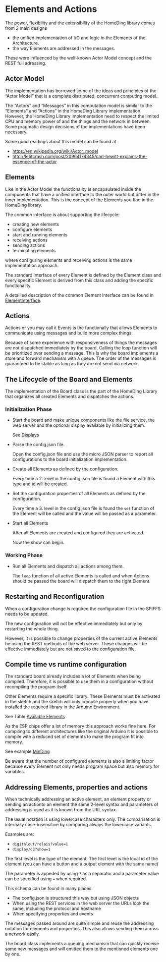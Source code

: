 # Elements and Actions

The power, flexibility and the extensibility of the HomeDing library comes from 2 main designs

* the unified implementation of I/O and logic in the Elements of the Architecture.
* the way Elements are addressed in the messages.

These were influenced by the well-known Actor Model concept and the REST full adressing.

## Actor Model

The implementation has borrowed some of the ideas and principles of the “Actor Model” that is a complete distributed, concurrent computing model..

The “Actors” and “Messages” in this computation model is similar to the “Elements” and “Actions” in the HomeDing Library implementation. However, the HomeDing Library implementation need to respect the limited CPU and memory power of and the things and the network in between. Some pragmatic design decisions of the implementations have been necessary.

Some good readings about this model can be found at

* https://en.wikipedia.org/wiki/Actor_model
* http://letitcrash.com/post/20964174345/carl-hewitt-explains-the-essence-of-the-actor

## Elements

Like in the Actor Model the functionality is encapsulated inside the components that have a unified interface to the outer world but differ in the 
inner implementation. This is the concept of the Elements you find in the HomeDIng library.

The common interface is about supporting the lifecycle:

* creating new elements
* configure elements
* start and running elements
* receiving actions
* sending actions
* terminating elements

where configuring elements and receiving actions is the same implementation approach.

The standard interface of every Element is defined by the Element class and every specific Element is derived from this class and adding the specific functionality.

A detailled description of the common Element Interface can be found in [ElementInterface](ElementInterface).

## Actions

Actions or you may call it Events is the functionally that allows Elements to communicate using messages and build more complex things.

Because of some experience with responsiveness of things the messages are not dispatched immediately by the board.
Calling the loop function will be prioritized over sending a message.
This is why the board implements a store and forward mechanism with a queue.
The order of the messages is guaranteed to be stable as long as they are not send via network.

## The Lifecycle of the Board and Elements

The implementation of the Board class is the part of the HomeDing Library that organizes all created Elements and dispatches the actions.

### Initialization Phase

* Start the board and make unique components like the file service, the web server
  and the optional display available by initializing them.

  See [Displays](Displays)

* Parse the config.json file.

  Open the config.json file and use the micro JSON parser to report all configurations to the board initialization implementation.

* Create all Elements as defined by the configuration.

  Every time a 2. level in the config.json file is found a Element with this type and id will be created.

* Set the configuration properties of all Elements as defined by the configuration.

  Every time a 3. level in the config.json file is found the ```set``` function of the Element will be called and the value will be passed as a parameter.

* Start all Elements

  After all Elements are created and configured they are activated.
  
  Now the show can begin.

### Working Phase

* Run all Elements and dispatch all actions among them.

  The ```loop``` function of all active Elements is called and when Actions should be passed the board will dispatch them to the right Element.

## Restarting and Reconfiguration

When a configuration change is required the configuration file in the SPIFFS needs to be updated.

The new configuration will not be effective immediately but only by restarting the whole thing.

However, it is possible to change properties of the current active Elements be using the REST methods of the web server. These changes will be effective immediately but are not saved to the configuration file.

## Compile time vs runtime configuration

The standard board already includes a lot of Elements when being compiled. Therefore, it is possible to use them in a configuration without recompiling the program itself.

Other Elements require a specific library. These Elements must be activated in the sketch and the sketch will only compile properly when you have installed the required library in the Arduino Environment.

See Table [Available Elements](availableelements)

As the ESP chips offer a lot of memory this approach works fine here. For compiling to different architectures like the original Arduino it is possible to compile with a reduced set of elements to make the program fit into memory.

See example [MinDing](minding)

Be aware that the number of configured elements is also a limiting factor because every Element not only needs program space but also memory for variables.

## Addressing Elements, properties and actions

When technically addressing an active element, an element property or sending an actionto an element 
the same 2-level syntax and parameters of addressing is used as it is known from the URL syntax.

The usual notation is using lowercase characters only. The comparisation is internally case-insensitive by comparing always the lowercase variants.

Examples are:

* ```digitalout/relais?value=1```
* ```display/d3?show=1```

The first level is the type of the element.
The first level is the local id of the element (you can have a button and a output element with the same name)

The parameter is appeded by using ```?``` as a separator and a parameter value can be specified using ```=``` when required.

This schema can be found in many places:

* The config.json is structured this way but using JSON objects
* When using the REST services in the web server the URLs look the same, including the protocol and hostname
* When specifying properties and events

The messages passed around are quite simple and reuse the addressing notation for elements and properties. This also allows sending them across a network easily.

The board class implements a queuing mechanism that can quickly receive some new messages and will emitted them to the mentioned elements one by one.